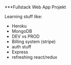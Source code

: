 ***Fullstack Web App Projekt

Learning stuff like:
- Heroku
- MongoDB
- DEV vs PROD
- Billing system (stripe)
- auth stuff
- Express
- refreshing react/redux